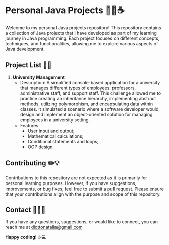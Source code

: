 # Personal Java Projects 👩‍💻☕️

Welcome to my personal Java projects repository! This repository contains a collection of Java projects that I have developed as part of my learning journey in Java programming. Each project focuses on different concepts, techniques, and functionalities, allowing me to explore various aspects of Java development.

## Project List 📝📂

1. **University Management**
   - Description: A simplified console-based application for a university that manages different types of employees: professors, administrative staff, and support staff. This challenge allowed me to practice creating an inheritance hierarchy, implementing abstract methods, utilizing polymorphism, and encapsulating data within classes. It simulated a scenario where a software developer would design and implement an object-oriented solution for managing employees in a university setting. 
   - Features:
     - User input and output;
     - Mathematical calculations;
     - Conditional statements and loops;
     - OOP design.

## Contributing ✏️💡

Contributions to this repository are not expected as it is primarily for personal learning purposes. However, if you have suggestions, improvements, or bug fixes, feel free to submit a pull request. Please ensure that your contributions align with the purpose and scope of this repository.

## Contact 👩‍💻📧

If you have any questions, suggestions, or would like to connect, you can reach me at diottonatalia@gmail.com 

**Happy coding!** ☕️💻
 
